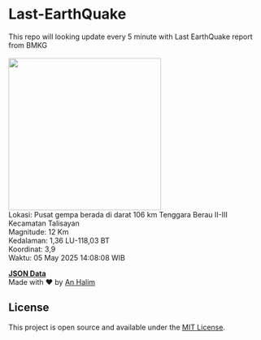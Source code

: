 # Last-EarthQuake
This repo will looking update every 5 minute with Last EarthQuake report from BMKG
<br>
<br>
<img src="undefined" width="300"/>
<br>
Lokasi: Pusat gempa berada di darat 106 km Tenggara Berau  II-III Kecamatan Talisayan <br>
Magnitude: 12 Km <br>
Kedalaman: 1,36 LU-118,03 BT <br>
Koordinat: 3,9 <br>
Waktu: 05 May 2025 14:08:08 WIB <br>

<a href="./data/data.json">**JSON Data**</a>
<br>
Made with ❤️ by <a href="https://github.com/an-halim">An Halim</a>
## License

This project is open source and available under the [MIT License](LICENSE).
